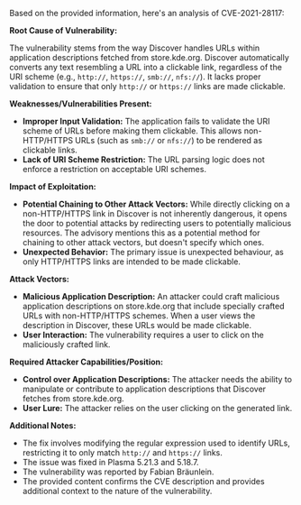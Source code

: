 Based on the provided information, here's an analysis of CVE-2021-28117:

**Root Cause of Vulnerability:**

The vulnerability stems from the way Discover handles URLs within application descriptions fetched from store.kde.org. Discover automatically converts any text resembling a URL into a clickable link, regardless of the URI scheme (e.g., `http://`, `https://`, `smb://`, `nfs://`). It lacks proper validation to ensure that only `http://` or `https://` links are made clickable.

**Weaknesses/Vulnerabilities Present:**

- **Improper Input Validation:** The application fails to validate the URI scheme of URLs before making them clickable. This allows non-HTTP/HTTPS URLs (such as `smb://` or `nfs://`) to be rendered as clickable links.
- **Lack of URI Scheme Restriction:** The URL parsing logic does not enforce a restriction on acceptable URI schemes.

**Impact of Exploitation:**

- **Potential Chaining to Other Attack Vectors:** While directly clicking on a non-HTTP/HTTPS link in Discover is not inherently dangerous, it opens the door to potential attacks by redirecting users to potentially malicious resources. The advisory mentions this as a potential method for chaining to other attack vectors, but doesn't specify which ones.
- **Unexpected Behavior:** The primary issue is unexpected behaviour, as only HTTP/HTTPS links are intended to be made clickable.

**Attack Vectors:**

- **Malicious Application Description:** An attacker could craft malicious application descriptions on store.kde.org that include specially crafted URLs with non-HTTP/HTTPS schemes. When a user views the description in Discover, these URLs would be made clickable.
- **User Interaction:** The vulnerability requires a user to click on the maliciously crafted link.

**Required Attacker Capabilities/Position:**

- **Control over Application Descriptions:** The attacker needs the ability to manipulate or contribute to application descriptions that Discover fetches from store.kde.org.
- **User Lure:** The attacker relies on the user clicking on the generated link.

**Additional Notes:**

- The fix involves modifying the regular expression used to identify URLs, restricting it to only match `http://` and `https://` links.
- The issue was fixed in Plasma 5.21.3 and 5.18.7.
- The vulnerability was reported by Fabian Bräunlein.
- The provided content confirms the CVE description and provides additional context to the nature of the vulnerability.